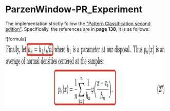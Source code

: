 # ParzenWindow-PR_Experiment
The implementation strictly follow the ["Pattern Classification second edition"](http://blog.sina.com.cn/s/blog_c3b6050b0102xg24.html). Specifically, the references are in <b>page 138</b>, it is as follows:

![formula]<img src="https://github.com/HuiyanWen/ParzenWindow-PR_Experiment/blob/master/pic/parzenwindow's%20formula.png" width="500" height="200" alt="Loading failed" />
